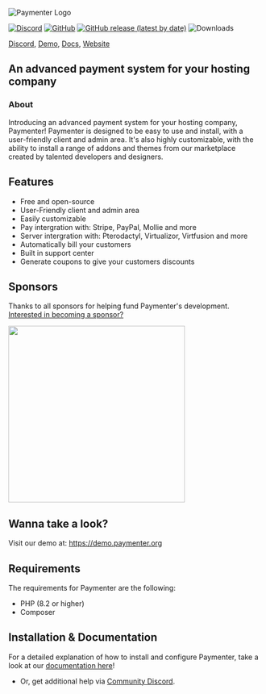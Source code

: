 ![Paymenter Logo]([https://paymenter.org/image/textlogo.png])

[![Discord](https://img.shields.io/discord/882318291014651924.svg?logo=discord)](https://discord.gg/xB4UUT3XQg)
[![GitHub](https://img.shields.io/github/license/paymenter/paymenter)](https://github.com/Paymenter/paymenter/blob/master/LICENSE)
[![GitHub release (latest by date)](https://img.shields.io/github/v/release/paymenter/paymenter)](https://github.com/Paymenter/paymenter/releases)
![Downloads](https://img.shields.io/github/downloads/paymenter/paymenter/total)

[Discord](https://discord.gg/xB4UUT3XQg), [Demo](https://demo.paymenter.org), [Docs](https://paymenter.org/docs/getting-started/introduction/), [Website](https://paymenter.org)

## An advanced payment system for your hosting company
### About

Introducing an advanced payment system for your hosting company, Paymenter!  Paymenter is designed to be easy to use and install, with a user-friendly client and admin area. It's also highly customizable, with the ability to install a range of addons and themes from our marketplace created by talented developers and designers.

## Features
- Free and open-source
- User-Friendly client and admin area
- Easily customizable
- Pay intergration with: Stripe, PayPal, Mollie and more
- Server intergration with: Pterodactyl, Virtualizor, Virtfusion and more
- Automatically bill your customers
- Built in support center
- Generate coupons to give your customers discounts

## Sponsors

Thanks to all sponsors for helping fund Paymenter's development.
[Interested in becoming a sponsor?](https://github.com/sponsors/CorwinDev)

<a href="https://macarne.com">
    <img src="https://github.com/Paymenter/Paymenter/assets/88144943/9f9c164c-5b43-401a-83da-77754a51416e" width="350">
</a>

## Wanna take a look?
Visit our demo at: https://demo.paymenter.org

## Requirements
The requirements for Paymenter are the following:
- PHP (8.2 or higher)
- Composer

## Installation & Documentation
For a detailed explanation of how to install and configure Paymenter, take a look at our [documentation here](https://paymenter.org/docs/getting-started/introduction/)!
- Or, get additional help via [Community Discord](https://discord.gg/xB4UUT3XQg).
